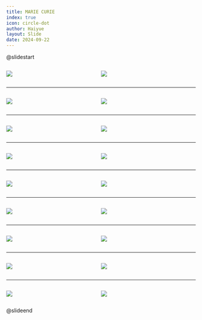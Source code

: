 ```yaml
---
title: MARIE CURIE
index: true
icon: circle-dot
author: Haiyue
layout: Slide
date: 2024-09-22
---
```

 
@slidestart

<div style="display:flex">
<div style="flex:1">

![](https://raw.githubusercontent.com/yclord/reading/refs/heads/master/english/Level-V/MARIE%20CURIE/001.webp)
</div>
<div style="flex:1">

![](https://raw.githubusercontent.com/yclord/reading/refs/heads/master/english/Level-V/MARIE%20CURIE/002.webp)
</div>
</div>

---

<div style="display:flex">
<div style="flex:1">

![](https://raw.githubusercontent.com/yclord/reading/refs/heads/master/english/Level-V/MARIE%20CURIE/003.webp)
</div>
<div style="flex:1">

![](https://raw.githubusercontent.com/yclord/reading/refs/heads/master/english/Level-V/MARIE%20CURIE/004.webp)
</div>
</div>

---

<div style="display:flex">
<div style="flex:1">

![](https://raw.githubusercontent.com/yclord/reading/refs/heads/master/english/Level-V/MARIE%20CURIE/005.webp)
</div>
<div style="flex:1">

![](https://raw.githubusercontent.com/yclord/reading/refs/heads/master/english/Level-V/MARIE%20CURIE/006.webp)
</div>
</div>

---

<div style="display:flex">
<div style="flex:1">

![](https://raw.githubusercontent.com/yclord/reading/refs/heads/master/english/Level-V/MARIE%20CURIE/007.webp)
</div>
<div style="flex:1">

![](https://raw.githubusercontent.com/yclord/reading/refs/heads/master/english/Level-V/MARIE%20CURIE/008.webp)
</div>
</div>

---

<div style="display:flex">
<div style="flex:1">

![](https://raw.githubusercontent.com/yclord/reading/refs/heads/master/english/Level-V/MARIE%20CURIE/009.webp)
</div>
<div style="flex:1">

![](https://raw.githubusercontent.com/yclord/reading/refs/heads/master/english/Level-V/MARIE%20CURIE/010.webp)
</div>
</div>

---

<div style="display:flex">
<div style="flex:1">

![](https://raw.githubusercontent.com/yclord/reading/refs/heads/master/english/Level-V/MARIE%20CURIE/011.webp)
</div>
<div style="flex:1">

![](https://raw.githubusercontent.com/yclord/reading/refs/heads/master/english/Level-V/MARIE%20CURIE/012.webp)
</div>
</div>

---

<div style="display:flex">
<div style="flex:1">

![](https://raw.githubusercontent.com/yclord/reading/refs/heads/master/english/Level-V/MARIE%20CURIE/013.webp)
</div>
<div style="flex:1">

![](https://raw.githubusercontent.com/yclord/reading/refs/heads/master/english/Level-V/MARIE%20CURIE/014.webp)
</div>
</div>

---

<div style="display:flex">
<div style="flex:1">

![](https://raw.githubusercontent.com/yclord/reading/refs/heads/master/english/Level-V/MARIE%20CURIE/015.webp)
</div>
<div style="flex:1">

![](https://raw.githubusercontent.com/yclord/reading/refs/heads/master/english/Level-V/MARIE%20CURIE/016.webp)
</div>
</div>

---

<div style="display:flex">
<div style="flex:1">

![](https://raw.githubusercontent.com/yclord/reading/refs/heads/master/english/Level-V/MARIE%20CURIE/017.webp)
</div>
<div style="flex:1">

![](https://raw.githubusercontent.com/yclord/reading/refs/heads/master/english/Level-V/MARIE%20CURIE/018.webp)
</div>
</div>

@slideend